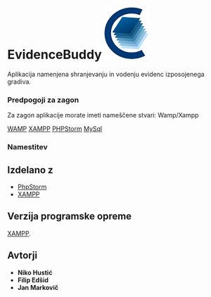 # EvidenceBuddy  ![alt text](Evidence_Izposojenega_Gradiva/img/carta_logo_v2.png)

Aplikacija namenjena shranjevanju in vodenju evidenc izposojenega gradiva.


### Predpogoji za zagon

Za zagon aplikacije morate imeti nameščene stvari:
Wamp/Xampp


[WAMP](http://www.wampserver.com/en/)
[XAMPP](https://www.apachefriends.org/index.html)
[PHPStorm](https://www.jetbrains.com/phpstorm/)
[MySql](https://www.mysql.com/)


### Namestitev



## Izdelano z

* [PhpStorm](https://www.jetbrains.com/phpstorm/)
* [XAMPP](https://www.apachefriends.org/index.html)


## Verzija programske opreme

[XAMPP](https://www.apachefriends.org/download_success.html). 

## Avtorji

* **Niko Hustić**
* **Filip Edšid**
* **Jan Markovič**
